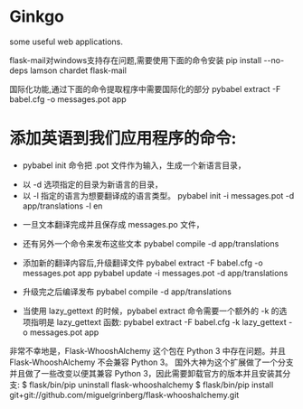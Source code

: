 # Ginkgo
some useful web applications. 


flask-mail对windows支持存在问题,需要使用下面的命令安装
pip install --no-deps lamson chardet flask-mail

国际化功能,通过下面的命令提取程序中需要国际化的部分
pybabel extract -F babel.cfg -o messages.pot app

# 添加英语到我们应用程序的命令:
* pybabel init 命令把 .pot 文件作为输入，生成一个新语言目录，
- 以 -d 选项指定的目录为新语言的目录，
- 以 -l 指定的语言为想要翻译成的语言类型。
pybabel init -i messages.pot -d app/translations -l en

* 一旦文本翻译完成并且保存成 messages.po 文件，
* 还有另外一个命令来发布这些文本
pybabel compile -d app/translations

* 添加新的翻译内容后,升级翻译文件
pybabel extract -F babel.cfg -o messages.pot app
pybabel update -i messages.pot -d app/translations
* 升级完之后编译发布
pybabel compile -d app/translations


* 当使用 lazy_gettext 的时候，pybabel extract 命令需要一个额外的 -k 的选项指明是 lazy_gettext 函数:
pybabel extract -F babel.cfg -k lazy_gettext -o messages.pot app



非常不幸地是，Flask-WhooshAlchemy 这个包在 Python 3 中存在问题。并且 Flask-WhooshAlchemy 不会兼容 Python 3。
国外大神为这个扩展做了一个分支并且做了一些改变以便其兼容 Python 3，因此需要卸载官方的版本并且安装其分支:
$ flask/bin/pip uninstall flask-whooshalchemy
$ flask/bin/pip install git+git://github.com/miguelgrinberg/flask-whooshalchemy.git

